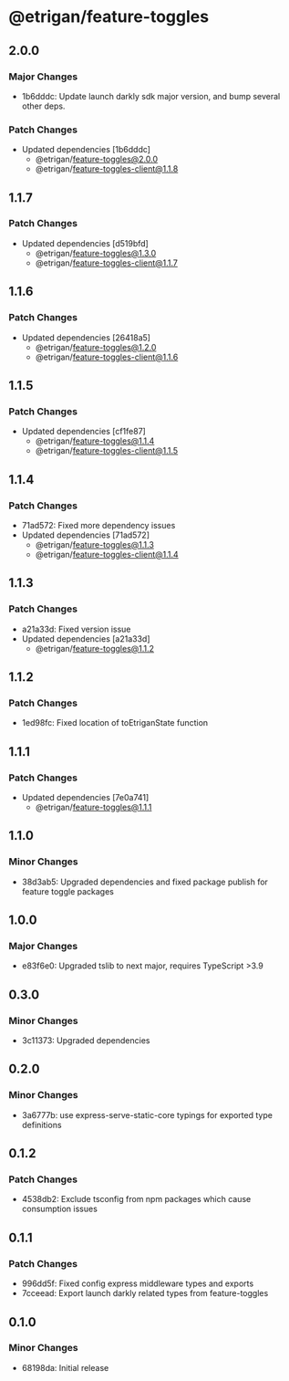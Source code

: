 # @etrigan/feature-toggles

## 2.0.0

### Major Changes

- 1b6dddc: Update launch darkly sdk major version, and bump several other deps.

### Patch Changes

- Updated dependencies [1b6dddc]
  - @etrigan/feature-toggles@2.0.0
  - @etrigan/feature-toggles-client@1.1.8

## 1.1.7

### Patch Changes

- Updated dependencies [d519bfd]
  - @etrigan/feature-toggles@1.3.0
  - @etrigan/feature-toggles-client@1.1.7

## 1.1.6

### Patch Changes

- Updated dependencies [26418a5]
  - @etrigan/feature-toggles@1.2.0
  - @etrigan/feature-toggles-client@1.1.6

## 1.1.5

### Patch Changes

- Updated dependencies [cf1fe87]
  - @etrigan/feature-toggles@1.1.4
  - @etrigan/feature-toggles-client@1.1.5

## 1.1.4

### Patch Changes

- 71ad572: Fixed more dependency issues
- Updated dependencies [71ad572]
  - @etrigan/feature-toggles@1.1.3
  - @etrigan/feature-toggles-client@1.1.4

## 1.1.3

### Patch Changes

- a21a33d: Fixed version issue
- Updated dependencies [a21a33d]
  - @etrigan/feature-toggles@1.1.2

## 1.1.2

### Patch Changes

- 1ed98fc: Fixed location of toEtriganState function

## 1.1.1

### Patch Changes

- Updated dependencies [7e0a741]
  - @etrigan/feature-toggles@1.1.1

## 1.1.0

### Minor Changes

- 38d3ab5: Upgraded dependencies and fixed package publish for feature toggle packages

## 1.0.0

### Major Changes

- e83f6e0: Upgraded tslib to next major, requires TypeScript >3.9

## 0.3.0

### Minor Changes

- 3c11373: Upgraded dependencies

## 0.2.0

### Minor Changes

- 3a6777b: use express-serve-static-core typings for exported type definitions

## 0.1.2

### Patch Changes

- 4538db2: Exclude tsconfig from npm packages which cause consumption issues

## 0.1.1

### Patch Changes

- 996dd5f: Fixed config express middleware types and exports
- 7cceead: Export launch darkly related types from feature-toggles

## 0.1.0

### Minor Changes

- 68198da: Initial release
